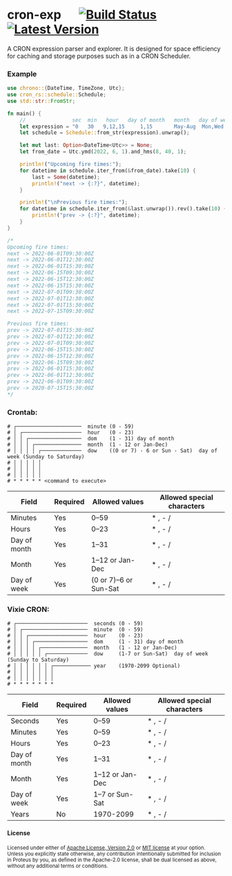 # cron-exp  &emsp; [![Build Status]][ghactions] [![Latest Version]][crates.io]

[Build Status]: https://github.com/rust-playground/cron-exp/actions/workflows/rust.yml/badge.svg
[ghactions]: https://github.com/rust-playground/cron-exp/actions/workflows/rust.yml/badge.svg
[Latest Version]: https://img.shields.io/crates/v/cron_exp.svg
[crates.io]: https://crates.io/crates/cron_exp

A CRON expression parser and explorer.
It is designed for space efficiency for caching and storage purposes such as in a CRON Scheduler.

### Example
```rust
use chrono::{DateTime, TimeZone, Utc};
use cron_rs::schedule::Schedule;
use std::str::FromStr;

fn main() {
    //               sec  min   hour   day of month   month   day of week   year
    let expression = "0   30   9,12,15     1,15       May-Aug  Mon,Wed,Fri  2018/2";
    let schedule = Schedule::from_str(expression).unwrap();

    let mut last: Option<DateTime<Utc>> = None;
    let from_date = Utc.ymd(2022, 6, 1).and_hms(8, 40, 1);

    println!("Upcoming fire times:");
    for datetime in schedule.iter_from(&from_date).take(10) {
        last = Some(datetime);
        println!("next -> {:?}", datetime);
    }

    println!("\nPrevious fire times:");
    for datetime in schedule.iter_from(&last.unwrap()).rev().take(10) {
        println!("prev -> {:?}", datetime);
    }
}

/*
Upcoming fire times:
next -> 2022-06-01T09:30:00Z
next -> 2022-06-01T12:30:00Z
next -> 2022-06-01T15:30:00Z
next -> 2022-06-15T09:30:00Z
next -> 2022-06-15T12:30:00Z
next -> 2022-06-15T15:30:00Z
next -> 2022-07-01T09:30:00Z
next -> 2022-07-01T12:30:00Z
next -> 2022-07-01T15:30:00Z
next -> 2022-07-15T09:30:00Z

Previous fire times:
prev -> 2022-07-01T15:30:00Z
prev -> 2022-07-01T12:30:00Z
prev -> 2022-07-01T09:30:00Z
prev -> 2022-06-15T15:30:00Z
prev -> 2022-06-15T12:30:00Z
prev -> 2022-06-15T09:30:00Z
prev -> 2022-06-01T15:30:00Z
prev -> 2022-06-01T12:30:00Z
prev -> 2022-06-01T09:30:00Z
prev -> 2020-07-15T15:30:00Z
*/

```

### Crontab:

```
# ┌─────────────────────  minute (0 - 59)
# │ ┌───────────────────  hour   (0 - 23)
# │ │ ┌─────────────────  dom    (1 - 31) day of month
# │ │ │ ┌───────────────  month  (1 - 12 or Jan-Dec)
# │ │ │ │ ┌─────────────  dow    ((0 or 7) - 6 or Sun - Sat)  day of week (Sunday to Saturday)
# │ │ │ │ │
# │ │ │ │ │
# │ │ │ │ │
# * * * * * <command to execute>
```

| Field        | Required | Allowed values        | Allowed special characters |
| ------------ | -------- | ----------------------| -------------------------- |
| Minutes      | Yes      | 0–59                  | \* , - /                   |
| Hours        | Yes      | 0–23                  | \* , - /                   |
| Day of month | Yes      | 1–31                  | \* , - /                   |
| Month        | Yes      | 1–12 or Jan-Dec       | \* , - /                   |
| Day of week  | Yes      | (0 or 7)–6 or Sun-Sat | \* , - /                   |

### Vixie CRON:

```
# ┌───────────────────────  seconds (0 - 59)
# │ ┌─────────────────────  minute  (0 - 59)
# │ │ ┌───────────────────  hour    (0 - 23)
# │ │ │ ┌─────────────────  dom     (1 - 31) day of month
# │ │ │ │ ┌───────────────  month   (1 - 12 or Jan-Dec)
# │ │ │ │ │ ┌─────────────  dow     (1-7 or Sun-Sat)  day of week (Sunday to Saturday)
# │ │ │ │ │ │ ┌──────────── year    (1970-2099 Optional)
# │ │ │ │ │ │ │
# │ │ │ │ │ │ │
# * * * * * * *
```

| Field        | Required | Allowed values  | Allowed special characters |
| ------------ | -------- | --------------- | -------------------------- |
| Seconds      | Yes      | 0–59            | \* , - /                   |
| Minutes      | Yes      | 0–59            | \* , - /                   |
| Hours        | Yes      | 0–23            | \* , - /                   |
| Day of month | Yes      | 1–31            | \* , - /                   |
| Month        | Yes      | 1–12 or Jan-Dec | \* , - /                   |
| Day of week  | Yes      | 1–7 or Sun-Sat  | \* , - /                   |
| Years        | No       | 1970-2099       | \* , - /                   |

#### License

<sup>
Licensed under either of <a href="LICENSE-APACHE">Apache License, Version
2.0</a> or <a href="LICENSE-MIT">MIT license</a> at your option.
</sup>

<br>

<sub>
Unless you explicitly state otherwise, any contribution intentionally submitted
for inclusion in Proteus by you, as defined in the Apache-2.0 license, shall be
dual licensed as above, without any additional terms or conditions.
</sub>
